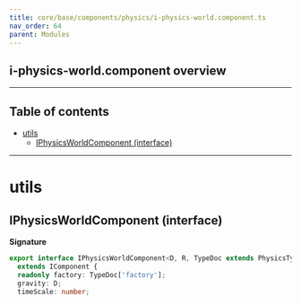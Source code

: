 ```yaml
---
title: core/base/components/physics/i-physics-world.component.ts
nav_order: 64
parent: Modules
---
```


## i-physics-world.component overview

---

<h2 class="text-delta">Table of contents</h2>

- [utils](#utils)
  - [IPhysicsWorldComponent (interface)](#iphysicsworldcomponent-interface)

---

# utils

## IPhysicsWorldComponent (interface)

**Signature**

```ts
export interface IPhysicsWorldComponent<D, R, TypeDoc extends PhysicsTypeDocRepo<D, R> = PhysicsTypeDocRepo<D, R>>
  extends IComponent {
  readonly factory: TypeDoc['factory'];
  gravity: D;
  timeScale: number;
```
